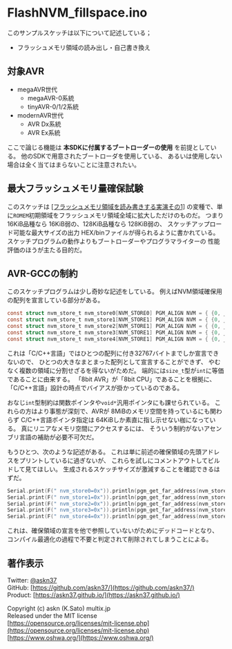 # FlashNVM_fillspace.ino

このサンプルスケッチは以下について記述している；

- フラッシュメモリ領域の読み出し・自己書き換え

## 対象AVR

- megaAVR世代
  - megaAVR-0系統
  - tinyAVR-0/1/2系統
- modernAVR世代
  - AVR Dx系統
  - AVR Ex系統

ここで論じる機能は __本SDKに付属するブートローダーの使用__ を前提としている。
他のSDKで用意されたブートローダを使用している、
あるいは使用しない場合は全く当てはまらないことに注意されたい。

## 最大フラッシュメモリ量確保試験

このスケッチは
[[フラッシュメモリ領域を読み書きする実演その1]](https://github.com/askn37/MacroMicroAPI_lib/tree/main/examples/EEPROM%20and%20NVM/FlashNVM_sample)
の変種で、単に`ROMEM`初期領域をフラッシュメモリ領域全域に拡大しただけのものだ。
つまり 16KiB品種なら 16KiB弱の、128KiB品種なら 128KiB弱の、
スケッチアップロード可能な最大サイズの出力 HEX/binファイルが得られるように書かれている。
スケッチプログラムの動作よりもブートローダーやプログラマライターの
性能評価のほうが主たる目的だ。

## AVR-GCCの制約

このスケッチプログラムは少し奇妙な記述をしている。
例えばNVM領域確保用の配列を宣言している部分がある。

```c
const struct nvm_store_t nvm_store0[NVM_STORE0] PGM_ALIGN NVM = { {0, __DATE__ " " __TIME__, 0xABCD} };
const struct nvm_store_t nvm_store1[NVM_STORE1] PGM_ALIGN NVM = { {0, __DATE__ " " __TIME__, 0xABCD} };
const struct nvm_store_t nvm_store2[NVM_STORE1] PGM_ALIGN NVM = { {0, __DATE__ " " __TIME__, 0xABCD} };
const struct nvm_store_t nvm_store3[NVM_STORE1] PGM_ALIGN NVM = { {0, __DATE__ " " __TIME__, 0xABCD} };
const struct nvm_store_t nvm_store4[NVM_STORE1] PGM_ALIGN NVM = { {0, __DATE__ " " __TIME__, 0xABCD} };
```

これは「C/C++言語」ではひとつの配列に付き32767バイトまでしか宣言できないので、
ひとつの大きなまとまった配列として宣言することができず、
やむなく複数の領域に分割せざるを得ないがためだ。
端的には`size_t`型が`int`に等価であることに由来する。
「8bit AVR」が「8bit CPU」であることを根拠に、
「C/C++言語」設計の時点でバイアスが掛かっているのである。

おなじ`int`型制約は関数ポインタや`void*`汎用ポインタにも課せられている。
これらの方はより事態が深刻で、AVRが 8MiBのメモリ空間を持っているにも関わらず
C/C++言語ポインタ指定は 64KiBしか素直に指し示せない枷になっている。
真にリニアなメモリ空間にアクセスするには、
そういう制約がないアセンブリ言語の補助が必要不可欠だ。

もうひとつ、次のような記述がある。
これは単に前述の確保領域の先頭アドレスをプリントしているに過ぎないが、
これらを試しにコメントアウトしてビルドして見てほしい。
生成されるスケッチサイズが激減することを確認できるはずだ。

```c
Serial.print(F(" nvm_store0=0x")).println(pgm_get_far_address(nvm_store0), HEX);
Serial.print(F(" nvm_store1=0x")).println(pgm_get_far_address(nvm_store1), HEX);
Serial.print(F(" nvm_store2=0x")).println(pgm_get_far_address(nvm_store2), HEX);
Serial.print(F(" nvm_store3=0x")).println(pgm_get_far_address(nvm_store3), HEX);
Serial.print(F(" nvm_store4=0x")).println(pgm_get_far_address(nvm_store4), HEX);
```

これは、確保領域の宣言を他で参照していないがためにデッドコードとなり、
コンパイル最適化の過程で不要と判定されて削除されてしまうことによる。

## 著作表示

Twitter: [@askn37](https://twitter.com/askn37) \
GitHub: [https://github.com/askn37/](https://github.com/askn37/) \
Product: [https://askn37.github.io/](https://askn37.github.io/)

Copyright (c) askn (K.Sato) multix.jp \
Released under the MIT license \
[https://opensource.org/licenses/mit-license.php](https://opensource.org/licenses/mit-license.php) \
[https://www.oshwa.org/](https://www.oshwa.org/)
